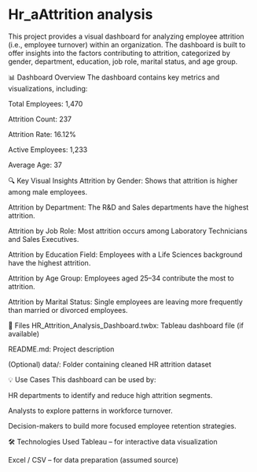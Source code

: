 # Hr_aAttrition analysis

This project provides a visual dashboard for analyzing employee attrition (i.e., employee turnover) within an organization. The dashboard is built to offer insights into the factors contributing to attrition, categorized by gender, department, education, job role, marital status, and age group.

📊 Dashboard Overview
The dashboard contains key metrics and visualizations, including:

Total Employees: 1,470

Attrition Count: 237

Attrition Rate: 16.12%

Active Employees: 1,233

Average Age: 37

🔍 Key Visual Insights
Attrition by Gender: Shows that attrition is higher among male employees.

Attrition by Department: The R&D and Sales departments have the highest attrition.

Attrition by Job Role: Most attrition occurs among Laboratory Technicians and Sales Executives.

Attrition by Education Field: Employees with a Life Sciences background have the highest attrition.

Attrition by Age Group: Employees aged 25–34 contribute the most to attrition.

Attrition by Marital Status: Single employees are leaving more frequently than married or divorced employees.

📁 Files
HR_Attrition_Analysis_Dashboard.twbx: Tableau dashboard file (if available)

README.md: Project description

(Optional) data/: Folder containing cleaned HR attrition dataset

💡 Use Cases
This dashboard can be used by:

HR departments to identify and reduce high attrition segments.

Analysts to explore patterns in workforce turnover.

Decision-makers to build more focused employee retention strategies.

🛠️ Technologies Used
Tableau – for interactive data visualization

Excel / CSV – for data preparation (assumed source)

